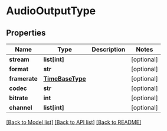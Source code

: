 # AudioOutputType

## Properties
Name | Type | Description | Notes
------------ | ------------- | ------------- | -------------
**stream** | **list[int]** |  | [optional] 
**format** | **str** |  | [optional] 
**framerate** | [**TimeBaseType**](TimeBaseType.md) |  | [optional] 
**codec** | **str** |  | [optional] 
**bitrate** | **int** |  | [optional] 
**channel** | **list[int]** |  | [optional] 

[[Back to Model list]](../README.md#documentation-for-models) [[Back to API list]](../README.md#documentation-for-api-endpoints) [[Back to README]](../README.md)


